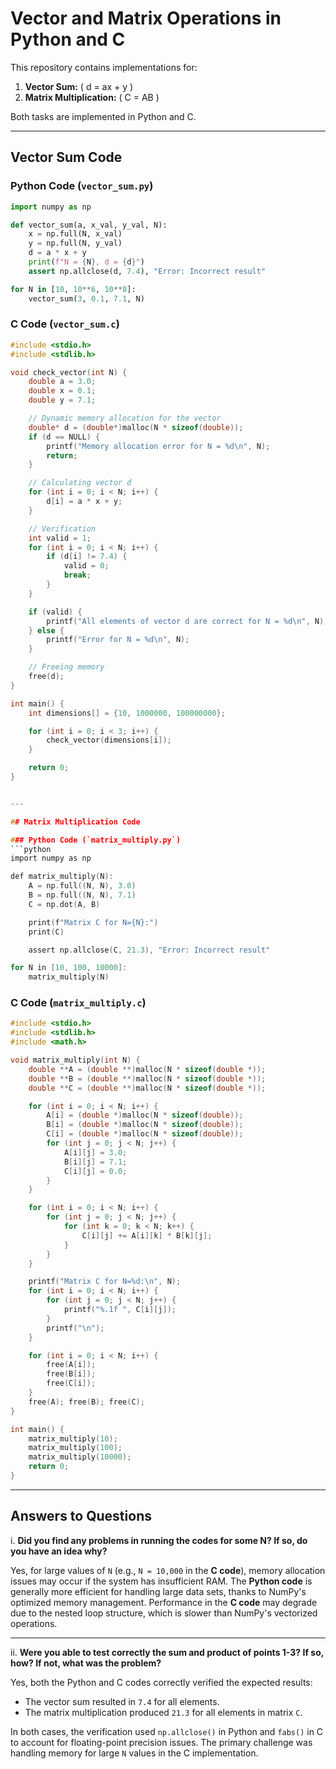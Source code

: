 # Vector and Matrix Operations in Python and C

This repository contains implementations for:
1. **Vector Sum:** \( d = ax + y \)
2. **Matrix Multiplication:** \( C = AB \)

Both tasks are implemented in Python and C.

---

## Vector Sum Code

### Python Code (`vector_sum.py`)
```python
import numpy as np

def vector_sum(a, x_val, y_val, N):
    x = np.full(N, x_val)
    y = np.full(N, y_val)
    d = a * x + y
    print(f"N = {N}, d = {d}")
    assert np.allclose(d, 7.4), "Error: Incorrect result"

for N in [10, 10**6, 10**8]:
    vector_sum(3, 0.1, 7.1, N)
```

### C Code (`vector_sum.c`)
```c
#include <stdio.h>
#include <stdlib.h>

void check_vector(int N) {
    double a = 3.0;
    double x = 0.1;
    double y = 7.1;

    // Dynamic memory allocation for the vector
    double* d = (double*)malloc(N * sizeof(double));
    if (d == NULL) {
        printf("Memory allocation error for N = %d\n", N);
        return;
    }

    // Calculating vector d
    for (int i = 0; i < N; i++) {
        d[i] = a * x + y;
    }

    // Verification
    int valid = 1;
    for (int i = 0; i < N; i++) {
        if (d[i] != 7.4) {
            valid = 0;
            break;
        }
    }

    if (valid) {
        printf("All elements of vector d are correct for N = %d\n", N);
    } else {
        printf("Error for N = %d\n", N);
    }

    // Freeing memory
    free(d);
}

int main() {
    int dimensions[] = {10, 1000000, 100000000};

    for (int i = 0; i < 3; i++) {
        check_vector(dimensions[i]);
    }

    return 0;
}


---

## Matrix Multiplication Code

### Python Code (`matrix_multiply.py`)
```python
import numpy as np

def matrix_multiply(N):
    A = np.full((N, N), 3.0)
    B = np.full((N, N), 7.1)
    C = np.dot(A, B)

    print(f"Matrix C for N={N}:")
    print(C)

    assert np.allclose(C, 21.3), "Error: Incorrect result"

for N in [10, 100, 10000]:
    matrix_multiply(N)
```

### C Code (`matrix_multiply.c`)
```c
#include <stdio.h>
#include <stdlib.h>
#include <math.h>

void matrix_multiply(int N) {
    double **A = (double **)malloc(N * sizeof(double *));
    double **B = (double **)malloc(N * sizeof(double *));
    double **C = (double **)malloc(N * sizeof(double *));

    for (int i = 0; i < N; i++) {
        A[i] = (double *)malloc(N * sizeof(double));
        B[i] = (double *)malloc(N * sizeof(double));
        C[i] = (double *)malloc(N * sizeof(double));
        for (int j = 0; j < N; j++) {
            A[i][j] = 3.0;
            B[i][j] = 7.1;
            C[i][j] = 0.0;
        }
    }

    for (int i = 0; i < N; i++) {
        for (int j = 0; j < N; j++) {
            for (int k = 0; k < N; k++) {
                C[i][j] += A[i][k] * B[k][j];
            }
        }
    }

    printf("Matrix C for N=%d:\n", N);
    for (int i = 0; i < N; i++) {
        for (int j = 0; j < N; j++) {
            printf("%.1f ", C[i][j]);
        }
        printf("\n");
    }

    for (int i = 0; i < N; i++) {
        free(A[i]);
        free(B[i]);
        free(C[i]);
    }
    free(A); free(B); free(C);
}

int main() {
    matrix_multiply(10);
    matrix_multiply(100);
    matrix_multiply(10000);
    return 0;
}
```

---

## Answers to Questions

i. **Did you find any problems in running the codes for some N? If so, do you have an idea why?**

Yes, for large values of `N` (e.g., `N = 10,000` in the **C code**), memory allocation issues may occur if the system has insufficient RAM. The **Python code** is generally more efficient for handling large data sets, thanks to NumPy's optimized memory management. Performance in the **C code** may degrade due to the nested loop structure, which is slower than NumPy's vectorized operations.

---

ii. **Were you able to test correctly the sum and product of points 1-3? If so, how? If not, what was the problem?**

Yes, both the Python and C codes correctly verified the expected results:
- The vector sum resulted in `7.4` for all elements.
- The matrix multiplication produced `21.3` for all elements in matrix `C`.

In both cases, the verification used `np.allclose()` in Python and `fabs()` in C to account for floating-point precision issues. The primary challenge was handling memory for large `N` values in the C implementation.

